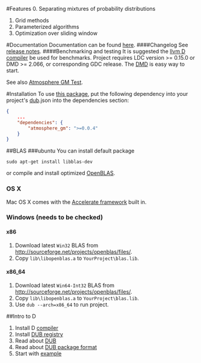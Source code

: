 #Features
  0. Separating mixtures of probability distributions
  1. Grid methods
  2. Parameterized algorithms
  3. Optimization over sliding window

#Documentation
Documentation can be found [here](http://9il.github.io/atmosphere_gm/atmosphere.package.html).
####Changelog
See [release notes](https://github.com/9il/atmosphere_gm/releases).
####Benchmarking and testing
It is suggested the [llvm D compiler](https://github.com/ldc-developers/ldc/releases) be used for benchmarks.
Project requires LDC version >= 0.15.0 or DMD >= 2.066, or corresponding GDC release.
The [DMD](http://dlang.org/download.html) is easy way to start.

See also [Atmosphere GM Test](https://github.com/9il/atmosphere_gm_test). 

#Installation
To use [this package](http://code.dlang.org/packages/atmosphere_gm), put the following dependency into your project's
[dub](http://code.dlang.org/about).json into the dependencies section:
```json
{
	...
	"dependencies": {
		"atmosphere_gm": ">=0.0.4"
	}
}
```

##BLAS
###ubuntu
You can install default package
```shell
sudo apt-get install libblas-dev
```
or compile and install optimized [OpenBLAS](https://github.com/xianyi/OpenBLAS).

### OS X
Mac OS X comes with the [Accelerate framework](https://developer.apple.com/library/mac/documentation/Accelerate/Reference/BLAS_Ref/index.html#//apple_ref/doc/uid/TP40009457) built in.

### Windows (needs to be checked)
#### x86
1. Download latest `Win32` BLAS from http://sourceforge.net/projects/openblas/files/.
2. Copy `lib\libopenblas.a` to `YourProject\blas.lib`.

#### x86_64
1. Download latest `Win64-Int32` BLAS from http://sourceforge.net/projects/openblas/files/.
2. Copy `lib\libopenblas.a` to `YourProject\blas.lib`.
3. Use `dub --arch=x86_64` to run project.


##Intro to D
1. Install D [compiler](http://dlang.org/download.html)
2. Install [DUB registry](http://code.dlang.org/download)
3. Read about [DUB](http://code.dlang.org/about)
4. Read about [DUB package format](http://code.dlang.org/package-format)
5. Start with [example](https://github.com/9il/atmosphere_gm/tree/master/examples/normal_variance_mean_mixture)


